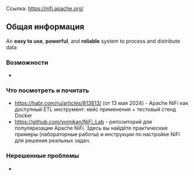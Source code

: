 Ссылка: https://nifi.apache.org/
## Общая информация
An **easy to use**, **powerful**, and **reliable** system to process and distribute data
### Возможности
* 
### Что посмотреть и почитать
* https://habr.com/ru/articles/813813/ (от 13 мая 2024) - Apache NiFi как доступный ETL инструмент: кейс применения + тестовый стенд Docker
* https://github.com/vomikan/NiFi_Lab - репозиторий для популяризации Apache NiFi. Здесь вы найдёте практические примеры (лабораторные работы) и инструкции по настройке NiFi для решения реальных задач.
### Нерешенные проблемы
* 